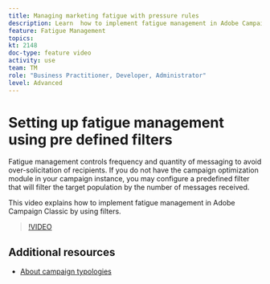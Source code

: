 ```yaml
---
title: Managing marketing fatigue with pressure rules
description: Learn  how to implement fatigue management in Adobe Campaign Classic by using filters.
feature: Fatigue Management
topics: 
kt: 2148
doc-type: feature video
activity: use
team: TM
role: "Business Practitioner, Developer, Administrator"
level: Advanced
---
```


# Setting up fatigue management using pre defined filters

Fatigue management controls frequency and quantity of messaging to avoid over-solicitation of recipients. If you do not have the campaign optimization module in your campaign instance, you may configure a predefined filter that will filter the target population by the number of messages received.   

This video explains how to implement fatigue management in Adobe Campaign Classic by using filters.

>[!VIDEO](https://video.tv.adobe.com/v/25091?quality=12)

## Additional resources

* [About campaign typologies](https://docs.adobe.com/content/help/en/campaign-classic/using/orchestrating-campaigns/campaign-optimization/about-campaign-typologies.html)
